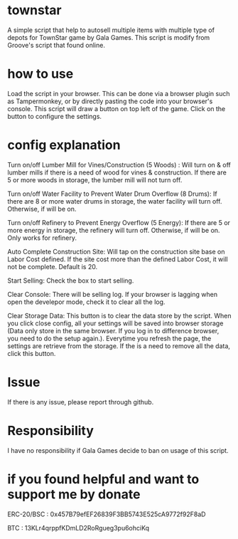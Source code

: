 # townstar
A simple script that help to autosell multiple items with multiple type of depots for TownStar game by Gala Games. This script is modify from Groove's script that found online.

# how to use
Load the script in your browser. This can be done via a browser plugin such as Tampermonkey, or by directly pasting the code into your browser's console.
This script will draw a button on top left of the game. Click on the button to configure the settings.

# config explanation
Turn on/off Lumber Mill for Vines/Construction (5 Woods) :
Will turn on & off lumber mills if there is a need of wood for vines & construction. If there are 5 or more woods in storage, the lumber mill will not turn off.

Turn on/off Water Facility to Prevent Water Drum Overflow (8 Drums):
If there are 8 or more water drums in storage, the water facility will turn off. Otherwise, if will be on.

Turn on/off Refinery to Prevent Energy Overflow (5 Energy): 
If there are 5 or more energy in storage, the refinery will turn off. Otherwise, if will be on. Only works for refinery.

Auto Complete Construction Site:
Will tap on the construction site base on Labor Cost defined. If the site cost more than the defined Labor Cost, it will not be complete. Default is 20.

Start Selling:
Check the box to start selling.

Clear Console:
There will be selling log. If your browser is lagging when open the develepor mode, check it to clear all the log. 

Clear Storage Data:
This button is to clear the data store by the script. When you click close config, all your settings will be saved into browser storage (Data only store in the same browser. If you log in to difference browser, you need to do the setup again.). Everytime you refresh the page, the settings are retrieve from the storage. If the is a need to remove all the data, click this button. 

# Issue
If there is any issue, please report through github.

# Responsibility
I have no responsibility if Gala Games decide to ban on usage of this script. 

# if you found helpful and want to support me by donate
ERC-20/BSC : 0x457B79efEF26839F3BB5743E525cA9772f92F8aD

BTC : 13KLr4qrppfKDmLD2RoRgueg3pu6ohciKq

